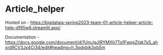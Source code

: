 # Article_helper

Hosted on - https://bigdataia-spring2023-team-01-article-helper-article-help-df95w6.streamlit.app/

Documentation - https://docs.google.com/document/d/1UmJgJIRYMXh7TofFwqsZIgk7sS_ahxrd9CV3Jx4Cj34/edit#heading=h.3pdxbjk3xb5m


